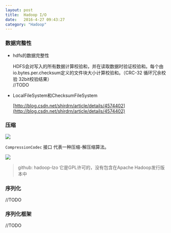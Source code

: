 ```yaml
---
layout: post
title:  Hadoop I/O
date:   2016-4-27 09:43:27
category: "Hadoop"
---
```


### 数据完整性 ###

- hdfs的数据完整性

	HDFS会对写入的所有数据计算校验和，并在读取数据时验证校验和。每个由io.bytes.per.checksum定义的文件块大小计算校验和。（CRC-32 循环冗余校验 32bit校验结果）  
	//TODO

- LocalFileSystem和ChecksumFileSystem

	[http://blog.csdn.net/shirdrn/article/details/4574402](http://blog.csdn.net/shirdrn/article/details/4574402)

### 压缩 ###

![](http://geleeq.github.io/blog/post_res/images/hadoop/compress.jpg)

`CompressionCodec` 接口  代表一种压缩-解压缩算法。

![](http://geleeq.github.io/blog/post_res/images/hadoop/compresscodec.jpg)

>github: hadoop-lzo 它是GPL许可的，没有包含在Apache Hadoop发行版本中



### 序列化 ###

//TODO

### 序列化框架 ###

//TODO
